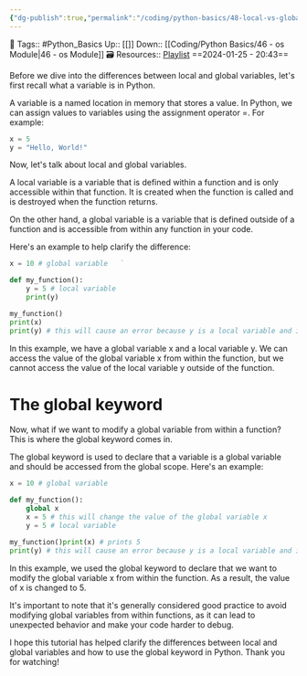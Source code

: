 ```yaml
---
{"dg-publish":true,"permalink":"/coding/python-basics/48-local-vs-global-variables/","dgPassFrontmatter":true,"noteIcon":"3","created":"2024-01-25T20:43:47.281+05:30","updated":"2024-01-25T20:47:10.873+05:30"}
---
```


🧶 Tags:: #Python_Basics 
Up:: [[]]
Down:: [[Coding/Python Basics/46 - os Module\|46 - os Module]]
🗃 Resources:: [Playlist](https://www.youtube.com/playlist?list=PLu0W_9lII9agwh1XjRt242xIpHhPT2llg)
==2024-01-25 - 20:43==

Before we dive into the differences between local and global variables, let's first recall what a variable is in Python.

A variable is a named location in memory that stores a value. In Python, we can assign values to variables using the assignment operator =. For example:
```python
x = 5
y = "Hello, World!"
```

Now, let's talk about local and global variables.

A local variable is a variable that is defined within a function and is only accessible within that function. It is created when the function is called and is destroyed when the function returns.

On the other hand, a global variable is a variable that is defined outside of a function and is accessible from within any function in your code.

Here's an example to help clarify the difference:
```python
x = 10 # global variable   `

def my_function():
	y = 5 # local variable
	print(y)

my_function()
print(x)
print(y) # this will cause an error because y is a local variable and is not accessible outside of the function
```

In this example, we have a global variable x and a local variable y. We can access the value of the global variable x from within the function, but we cannot access the value of the local variable y outside of the function.

# The global keyword
Now, what if we want to modify a global variable from within a function? This is where the global keyword comes in.

The global keyword is used to declare that a variable is a global variable and should be accessed from the global scope. Here's an example:
```python
x = 10 # global variable

def my_function():
	global x
	x = 5 # this will change the value of the global variable x
	y = 5 # local variable

my_function()print(x) # prints 5
print(y) # this will cause an error because y is a local variable and is not accessible outside of the function
```

In this example, we used the global keyword to declare that we want to modify the global variable x from within the function. As a result, the value of x is changed to 5.

It's important to note that it's generally considered good practice to avoid modifying global variables from within functions, as it can lead to unexpected behavior and make your code harder to debug.

I hope this tutorial has helped clarify the differences between local and global variables and how to use the global keyword in Python. Thank you for watching!
